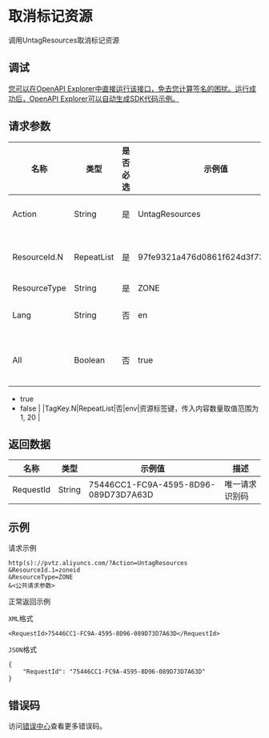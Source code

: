 # 取消标记资源

调用UntagResources取消标记资源

## 调试

[您可以在OpenAPI Explorer中直接运行该接口，免去您计算签名的困扰。运行成功后，OpenAPI Explorer可以自动生成SDK代码示例。](https://api.aliyun.com/#product=pvtz&api=UntagResources&type=RPC&version=2018-01-01)

## 请求参数

|名称|类型|是否必选|示例值|描述|
|--|--|----|---|--|
|Action|String|是|UntagResources|系统规定参数。取值：UntagResources。 |
|ResourceId.N|RepeatList|是|97fe9321a476d0861f624d3f738dcc38|资源ID，即ZoneId。传入内容数量取值范围为`[1, 50]` |
|ResourceType|String|是|ZONE|资源类型：ZONE |
|Lang|String|否|en|部分返回参数语言。取值范围：en、zh、ja |
|All|Boolean|否|true|是否全部删除，只针对TagKey.N为空时有效。默认是 false，取值范围：

 -   true
-   false |
|TagKey.N|RepeatList|否|env|资源标签键，传入内容数量取值范围为 1, 20 |

## 返回数据

|名称|类型|示例值|描述|
|--|--|---|--|
|RequestId|String|75446CC1-FC9A-4595-8D96-089D73D7A63D|唯一请求识别码 |

## 示例

请求示例

```
http(s)://pvtz.aliyuncs.com/?Action=UntagResources
&ResourceId.1=zoneid
&ResourceType=ZONE
&<公共请求参数>
```

正常返回示例

`XML`格式

```
<RequestId>75446CC1-FC9A-4595-8D96-089D73D7A63D</RequestId>
```

`JSON`格式

```
{
    "RequestId": "75446CC1-FC9A-4595-8D96-089D73D7A63D"
}
```

## 错误码

访问[错误中心](https://error-center.alibabacloud.com/status/product/pvtz)查看更多错误码。

